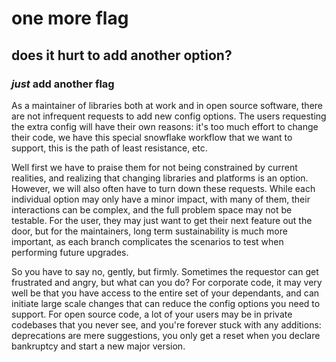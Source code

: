 # one more flag

## does it hurt to add another option?

### _just_ add another flag

As a maintainer of libraries both at work and in open source software,
there are not infrequent requests to add new config options.
The users requesting the extra config will have their own reasons:
it's too much effort to change their code,
we have this special snowflake workflow that we want to support,
this is the path of least resistance, etc.

Well first we have to praise them for not being constrained by current realities,
and realizing that changing libraries and platforms is an option.
However, we will also often have to turn down these requests.
While each individual option may only have a minor impact,
with many of them, their interactions can be complex,
and the full problem space may not be testable.
For the user, they may just want to get their next feature out the door,
but for the maintainers,
long term sustainability is much more important,
as each branch complicates the scenarios to test when performing future upgrades.

So you have to say no,
gently, but firmly.
Sometimes the requestor can get frustrated and angry,
but what can you do?
For corporate code,
it may very well be that you have access to the entire set of your dependants,
and can initiate large scale changes that can reduce the config options you need to support.
For open source code, a lot of your users may be in private codebases that you never see,
and you're forever stuck with any additions:
deprecations are mere suggestions,
you only get a reset when you declare bankruptcy and start a new major version.
